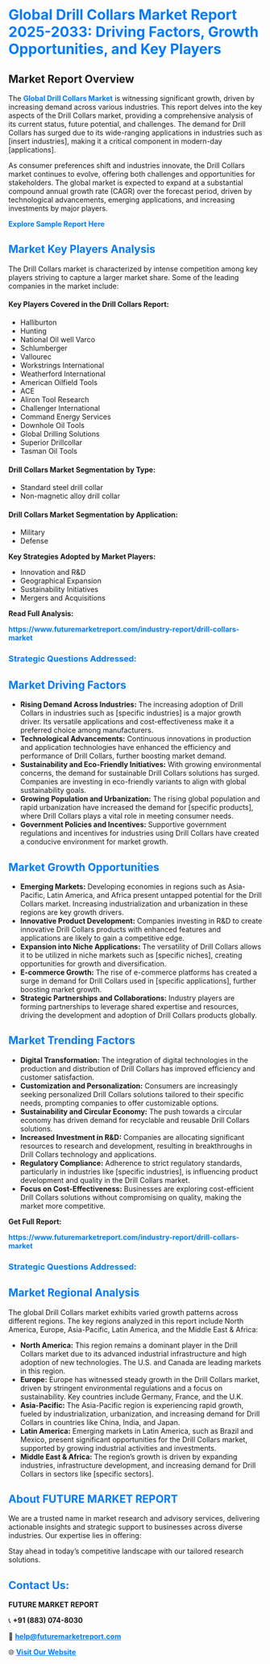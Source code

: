 <h1 style="color: #007BFF;">Global Drill Collars Market Report 2025-2033: Driving Factors, Growth Opportunities, and Key Players</h1>

<section id="overview">
<h2>Market Report Overview</h2>
<p>The <a href="https://www.futuremarketreport.com/industry-report/drill-collars-market" style="color: #007BFF; text-decoration: none;"><strong>Global Drill Collars Market</strong></a> is witnessing significant growth, driven by increasing demand across various industries. This report delves into the key aspects of the Drill Collars market, providing a comprehensive analysis of its current status, future potential, and challenges. The demand for Drill Collars has surged due to its wide-ranging applications in industries such as [insert industries], making it a critical component in modern-day [applications].</p>
<p>As consumer preferences shift and industries innovate, the Drill Collars market continues to evolve, offering both challenges and opportunities for stakeholders. The global market is expected to expand at a substantial compound annual growth rate (CAGR) over the forecast period, driven by technological advancements, emerging applications, and increasing investments by major players.</p>
</section>

<section id="overview">
<p><a href="https://www.futuremarketreport.com/request-sample/reportId=56836" style="color: #007BFF; text-decoration: none;"><strong>Explore Sample Report Here</strong></a></p>
</section>

<section id="key-players">
<h2 style="color: #007BFF;">Market Key Players Analysis</h2>
<p>The Drill Collars market is characterized by intense competition among key players striving to capture a larger market share. Some of the leading companies in the market include:</p>
<h4>Key Players Covered in the Drill Collars Report:</h4>
<ul><li>Halliburton</li><li>Hunting</li><li>National Oil well Varco</li><li>Schlumberger</li><li>Vallourec</li><li>Workstrings International</li><li>Weatherford International</li><li>American Oilfield Tools</li><li>ACE</li><li>Aliron Tool Research</li><li>Challenger International</li><li>Command Energy Services</li><li>Downhole Oil Tools</li><li>Global Drilling Solutions</li><li>Superior Drillcollar</li><li>Tasman Oil Tools</li></ul>
<h4>Drill Collars Market Segmentation by Type:</h4>
<ul><li>Standard steel drill collar</li><li>Non-magnetic alloy drill collar</li></ul>

<h4>Drill Collars Market Segmentation by Application:</h4>
<ul><li>Military</li><li>Defense</li></ul>
<p><strong>Key Strategies Adopted by Market Players:</strong></p>
<ul>
<li>Innovation and R&D</li>
<li>Geographical Expansion</li>
<li>Sustainability Initiatives</li>
<li>Mergers and Acquisitions</li>
</ul>
</section>

<section>
<p><strong>Read Full Analysis: </strong></p><a href="https://www.futuremarketreport.com/industry-report/drill-collars-market" style="color: #007BFF; text-decoration: none;"><strong>https://www.futuremarketreport.com/industry-report/drill-collars-market</strong></a>
<h3 style="color: #007BFF;">Strategic Questions Addressed:</h3>
</section>

<section id="driving-factors">
<h2 style="color: #007BFF;">Market Driving Factors</h2>
<ul>
<li><strong>Rising Demand Across Industries:</strong> The increasing adoption of Drill Collars in industries such as [specific industries] is a major growth driver. Its versatile applications and cost-effectiveness make it a preferred choice among manufacturers.</li>
<li><strong>Technological Advancements:</strong> Continuous innovations in production and application technologies have enhanced the efficiency and performance of Drill Collars, further boosting market demand.</li>
<li><strong>Sustainability and Eco-Friendly Initiatives:</strong> With growing environmental concerns, the demand for sustainable Drill Collars solutions has surged. Companies are investing in eco-friendly variants to align with global sustainability goals.</li>
<li><strong>Growing Population and Urbanization:</strong> The rising global population and rapid urbanization have increased the demand for [specific products], where Drill Collars plays a vital role in meeting consumer needs.</li>
<li><strong>Government Policies and Incentives:</strong> Supportive government regulations and incentives for industries using Drill Collars have created a conducive environment for market growth.</li>
</ul>
</section>

<section id="growth-opportunities">
<h2 style="color: #007BFF;">Market Growth Opportunities</h2>
<ul>
<li><strong>Emerging Markets:</strong> Developing economies in regions such as Asia-Pacific, Latin America, and Africa present untapped potential for the Drill Collars market. Increasing industrialization and urbanization in these regions are key growth drivers.</li>
<li><strong>Innovative Product Development:</strong> Companies investing in R&D to create innovative Drill Collars products with enhanced features and applications are likely to gain a competitive edge.</li>
<li><strong>Expansion into Niche Applications:</strong> The versatility of Drill Collars allows it to be utilized in niche markets such as [specific niches], creating opportunities for growth and diversification.</li>
<li><strong>E-commerce Growth:</strong> The rise of e-commerce platforms has created a surge in demand for Drill Collars used in [specific applications], further boosting market growth.</li>
<li><strong>Strategic Partnerships and Collaborations:</strong> Industry players are forming partnerships to leverage shared expertise and resources, driving the development and adoption of Drill Collars products globally.</li>
</ul>
</section>

<section id="trending-factors">
<h2 style="color: #007BFF;">Market Trending Factors</h2>
<ul>
<li><strong>Digital Transformation:</strong> The integration of digital technologies in the production and distribution of Drill Collars has improved efficiency and customer satisfaction.</li>
<li><strong>Customization and Personalization:</strong> Consumers are increasingly seeking personalized Drill Collars solutions tailored to their specific needs, prompting companies to offer customizable options.</li>
<li><strong>Sustainability and Circular Economy:</strong> The push towards a circular economy has driven demand for recyclable and reusable Drill Collars solutions.</li>
<li><strong>Increased Investment in R&D:</strong> Companies are allocating significant resources to research and development, resulting in breakthroughs in Drill Collars technology and applications.</li>
<li><strong>Regulatory Compliance:</strong> Adherence to strict regulatory standards, particularly in industries like [specific industries], is influencing product development and quality in the Drill Collars market.</li>
<li><strong>Focus on Cost-Effectiveness:</strong> Businesses are exploring cost-efficient Drill Collars solutions without compromising on quality, making the market more competitive.</li>
</ul>
</section>

<section>
<p><strong>Get Full Report: </strong></p><a href="https://www.futuremarketreport.com/industry-report/drill-collars-market" style="color: #007BFF; text-decoration: none;"><strong>https://www.futuremarketreport.com/industry-report/drill-collars-market</strong></a>
<h3 style="color: #007BFF;">Strategic Questions Addressed:</h3>
</section>


<section id="regional-analysis">
<h2 style="color: #007BFF;">Market Regional Analysis</h2>
<p>The global Drill Collars market exhibits varied growth patterns across different regions. The key regions analyzed in this report include North America, Europe, Asia-Pacific, Latin America, and the Middle East & Africa:</p>
<ul>
<li><strong>North America:</strong> This region remains a dominant player in the Drill Collars market due to its advanced industrial infrastructure and high adoption of new technologies. The U.S. and Canada are leading markets in this region.</li>
<li><strong>Europe:</strong> Europe has witnessed steady growth in the Drill Collars market, driven by stringent environmental regulations and a focus on sustainability. Key countries include Germany, France, and the U.K.</li>
<li><strong>Asia-Pacific:</strong> The Asia-Pacific region is experiencing rapid growth, fueled by industrialization, urbanization, and increasing demand for Drill Collars in countries like China, India, and Japan.</li>
<li><strong>Latin America:</strong> Emerging markets in Latin America, such as Brazil and Mexico, present significant opportunities for the Drill Collars market, supported by growing industrial activities and investments.</li>
<li><strong>Middle East & Africa:</strong> The region’s growth is driven by expanding industries, infrastructure development, and increasing demand for Drill Collars in sectors like [specific sectors].</li>
</ul>
</section>

<footer>
<h2 style="color: #007BFF;">About FUTURE MARKET REPORT</h2>
<p>We are a trusted name in market research and advisory services, delivering actionable insights and strategic support to businesses across diverse industries. Our expertise lies in offering:</p>

<p>Stay ahead in today’s competitive landscape with our tailored research solutions.</p>

<h2 style="color: #007BFF;">Contact Us:</h2>
<p><strong>FUTURE MARKET REPORT</strong></p>
<p>📞 <strong>+91 (883) 074-8030</strong></p>
<p>📧 <strong><a href="mailto:help@futuremarketreport.com" style="color: #007BFF;">help@futuremarketreport.com</a></strong></p>
<p>🌐 <strong><a href="https://www.futuremarketreport.com/" style="color: #007BFF;">Visit Our Website</a></strong></p>
</footer>